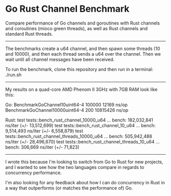 # Go Rust Channel Benchmark
Compare performance of Go channels and goroutines with Rust channels and coroutines (mioco green threads), as well as Rust channels and standard Rust threads.

----------------
The benchmarks create a u64 channel, and then spawn some threads (10 and 10000),
and then each thread sends a u64 over the channel. Then we wait until all channel
messages have been received.

To run the benchmark, clone this repository and then run in a terminal: ./run.sh

----------------
My results on a quad-core AMD Phenom II 3GHz with 7GB RAM look like this:

Go:
BenchmarkGoChannel10uint64-4   	  100000	     12169 ns/op
BenchmarkGoChannel10000uint64-4	     200	  10815426 ns/op

Rust:
test tests::bench_rust_channel_10000_u64         ... bench: 182,032,841 ns/iter (+/- 13,512,699)
test tests::bench_rust_channel_10_u64            ... bench:   9,514,493 ns/iter (+/- 6,558,879)
test tests::bench_rust_channel_threads_10000_u64 ... bench: 505,942,488 ns/iter (+/- 28,496,670)
test tests::bench_rust_channel_threads_10_u64    ... bench:     306,669 ns/iter (+/- 71,823)

----------------
I wrote this because I'm looking to switch from Go to Rust for new projects,
and I wanted to see how the two languages compare in regards to concurrency
performance.

I'm also looking for any feedback about how I can do concurrency in Rust in a
way that outperforms (or matches the performance of) Go.
